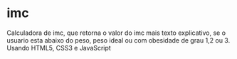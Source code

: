 # imc
 Calculadora de imc, que retorna o valor do imc mais texto explicativo, se o usuario esta abaixo do peso, peso ideal ou com obesidade de grau 1,2 ou 3. Usando HTML5, CSS3 e JavaScript
